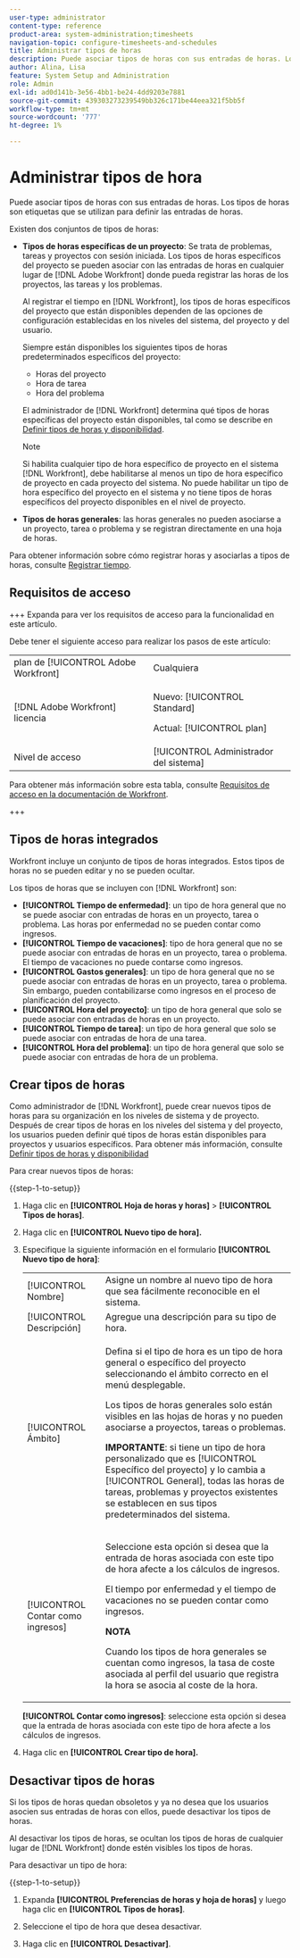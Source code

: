 ```yaml
---
user-type: administrator
content-type: reference
product-area: system-administration;timesheets
navigation-topic: configure-timesheets-and-schedules
title: Administrar tipos de horas
description: Puede asociar tipos de horas con sus entradas de horas. Los tipos de horas son etiquetas que se utilizan para definir las entradas de horas.
author: Alina, Lisa
feature: System Setup and Administration
role: Admin
exl-id: ad0d141b-3e56-4bb1-be24-4dd9203e7881
source-git-commit: 439303273239549bb326c171be44eea321f5bb5f
workflow-type: tm+mt
source-wordcount: '777'
ht-degree: 1%

---
```


# Administrar tipos de hora

<!--Audited: 07/2024-->

<!--DON'T DELETE, DRAFT OR HIDE THIS ARTICLE. IT IS LINKED TO THE PRODUCT, THROUGH THE CONTEXT SENSITIVE HELP LINKS. 
**Linked to Creating Billing Record-->

Puede asociar tipos de horas con sus entradas de horas. Los tipos de horas son etiquetas que se utilizan para definir las entradas de horas.

Existen dos conjuntos de tipos de horas:

* **Tipos de horas específicas de un proyecto**: Se trata de problemas, tareas y proyectos con sesión iniciada. Los tipos de horas específicos del proyecto se pueden asociar con las entradas de horas en cualquier lugar de [!DNL Adobe Workfront] donde pueda registrar las horas de los proyectos, las tareas y los problemas.

  Al registrar el tiempo en [!DNL Workfront], los tipos de horas específicos del proyecto que están disponibles dependen de las opciones de configuración establecidas en los niveles del sistema, del proyecto y del usuario.

  Siempre están disponibles los siguientes tipos de horas predeterminados específicos del proyecto:

   * Horas del proyecto
   * Hora de tarea
   * Hora del problema

  El administrador de [!DNL Workfront] determina qué tipos de horas específicas del proyecto están disponibles, tal como se describe en [Definir tipos de horas y disponibilidad](../../../timesheets/create-and-manage-timesheets/define-hour-types-and-availability.md).

  >[!NOTE]
  >
  >Si habilita cualquier tipo de hora específico de proyecto en el sistema [!DNL Workfront], debe habilitarse al menos un tipo de hora específico de proyecto en cada proyecto del sistema. No puede habilitar un tipo de hora específico del proyecto en el sistema y no tiene tipos de horas específicos del proyecto disponibles en el nivel de proyecto.

* **Tipos de horas generales**: las horas generales no pueden asociarse a un proyecto, tarea o problema y se registran directamente en una hoja de horas.

Para obtener información sobre cómo registrar horas y asociarlas a tipos de horas, consulte [Registrar tiempo](/help/quicksilver/timesheets/create-and-manage-timesheets/log-time.md).

## Requisitos de acceso

+++ Expanda para ver los requisitos de acceso para la funcionalidad en este artículo.

Debe tener el siguiente acceso para realizar los pasos de este artículo:

<table style="table-layout:auto"> 
 <col> 
 <col> 
 <tbody> 
  <tr> 
   <td role="rowheader">plan de [!UICONTROL Adobe Workfront]</td> 
   <td>Cualquiera</td> 
  </tr> 
  <tr> 
   <td role="rowheader">[!DNL Adobe Workfront] licencia</td> 
   <td> <p>Nuevo: [!UICONTROL Standard]</p>
   <p>Actual: [!UICONTROL plan]</p></td> 
  </tr> 
  <tr> 
   <td role="rowheader">Nivel de acceso</td> 
   <td>[!UICONTROL Administrador del sistema]</td>
  </tr> 
 </tbody> 
</table>

Para obtener más información sobre esta tabla, consulte [Requisitos de acceso en la documentación de Workfront](/help/quicksilver/administration-and-setup/add-users/access-levels-and-object-permissions/access-level-requirements-in-documentation.md).

+++

## Tipos de horas integrados

Workfront incluye un conjunto de tipos de horas integrados. Estos tipos de horas no se pueden editar y no se pueden ocultar.

Los tipos de horas que se incluyen con [!DNL Workfront] son:

* **[!UICONTROL Tiempo de enfermedad]**: un tipo de hora general que no se puede asociar con entradas de horas en un proyecto, tarea o problema. Las horas por enfermedad no se pueden contar como ingresos.
* **[!UICONTROL Tiempo de vacaciones]**: tipo de hora general que no se puede asociar con entradas de horas en un proyecto, tarea o problema. El tiempo de vacaciones no puede contarse como ingresos.
* **[!UICONTROL Gastos generales]**: un tipo de hora general que no se puede asociar con entradas de horas en un proyecto, tarea o problema. Sin embargo, pueden contabilizarse como ingresos en el proceso de planificación del proyecto.
* **[!UICONTROL Hora del proyecto]**: un tipo de hora general que solo se puede asociar con entradas de horas en un proyecto.
* **[!UICONTROL Tiempo de tarea]**: un tipo de hora general que solo se puede asociar con entradas de hora de una tarea.
* **[!UICONTROL Hora del problema]**: un tipo de hora general que solo se puede asociar con entradas de hora de un problema.

## Crear tipos de horas

Como administrador de [!DNL Workfront], puede crear nuevos tipos de horas para su organización en los niveles de sistema y de proyecto. Después de crear tipos de horas en los niveles del sistema y del proyecto, los usuarios pueden definir qué tipos de horas están disponibles para proyectos y usuarios específicos. Para obtener más información, consulte [Definir tipos de horas y disponibilidad](../../../timesheets/create-and-manage-timesheets/define-hour-types-and-availability.md)

Para crear nuevos tipos de horas:

{{step-1-to-setup}}

1. Haga clic en **[!UICONTROL Hoja de horas y horas]** > **[!UICONTROL Tipos de horas]**.

1. Haga clic en **[!UICONTROL Nuevo tipo de hora].**
1. Especifique la siguiente información en el formulario **[!UICONTROL Nuevo tipo de hora]**:

   <table style="table-layout:auto"> 
    <col> 
    <col> 
    <tbody> 
     <tr> 
      <td role="rowheader">[!UICONTROL Nombre]</td> 
      <td>Asigne un nombre al nuevo tipo de hora que sea fácilmente reconocible en el sistema.</td> 
     </tr> 
     <tr> 
      <td role="rowheader">[!UICONTROL Descripción]</td> 
      <td>Agregue una descripción para su tipo de hora.</td> 
     </tr> 
     <tr> 
      <td role="rowheader">[!UICONTROL Ámbito]</td> 
      <td> <p>Defina si el tipo de hora es un tipo de hora general o específico del proyecto seleccionando el ámbito correcto en el menú desplegable.</p> <p>Los tipos de horas generales solo están visibles en las hojas de horas y no pueden asociarse a proyectos, tareas o problemas.</p> <p><b>IMPORTANTE</b>: si tiene un tipo de hora personalizado que es [!UICONTROL Específico del proyecto] y lo cambia a [!UICONTROL General], todas las horas de tareas, problemas y proyectos existentes se establecen en sus tipos predeterminados del sistema.</p> </td> 
     </tr> 
     <tr> 
      <td role="rowheader">[!UICONTROL Contar como ingresos]</td> 
      <td><p>Seleccione esta opción si desea que la entrada de horas asociada con este tipo de hora afecte a los cálculos de ingresos.</p>
      <p>El tiempo por enfermedad y el tiempo de vacaciones no se pueden contar como ingresos.</p>
      <p><b>NOTA</b></p>
      <p>Cuando los tipos de hora generales se cuentan como ingresos, la tasa de coste asociada al perfil del usuario que registra la hora se asocia al coste de la hora.  
      </td> 
     </tr> 
    </tbody> 
   </table>

   **[!UICONTROL Contar como ingresos]**: seleccione esta opción si desea que la entrada de horas asociada con este tipo de hora afecte a los cálculos de ingresos.

1. Haga clic en **[!UICONTROL Crear tipo de hora].**

## Desactivar tipos de horas

Si los tipos de horas quedan obsoletos y ya no desea que los usuarios asocien sus entradas de horas con ellos, puede desactivar los tipos de horas.

Al desactivar los tipos de horas, se ocultan los tipos de horas de cualquier lugar de [!DNL Workfront] donde estén visibles los tipos de horas.

Para desactivar un tipo de hora:

{{step-1-to-setup}}

1. Expanda **[!UICONTROL Preferencias de horas y hoja de horas]** y luego haga clic en **[!UICONTROL Tipos de horas]**.

1. Seleccione el tipo de hora que desea desactivar.

1. Haga clic en **[!UICONTROL Desactivar]**.
